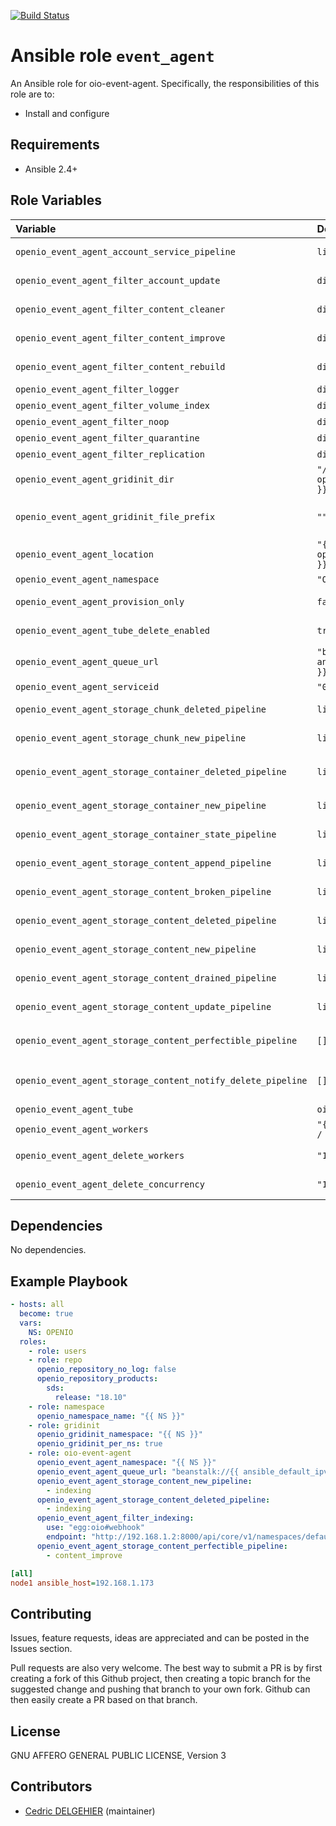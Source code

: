 [![Build Status](https://travis-ci.org/open-io/ansible-role-openio-oio-event-agent.svg?branch=master)](https://travis-ci.org/open-io/ansible-role-openio-oio-event-agent)
# Ansible role `event_agent`

An Ansible role for oio-event-agent. Specifically, the responsibilities of this role are to:

- Install and configure

## Requirements

- Ansible 2.4+

## Role Variables


| Variable   | Default | Comments (type)  |
| :---       | :---    | :---             |
| `openio_event_agent_account_service_pipeline` | `list` | List of middlewares involved in `account.services` |
| `openio_event_agent_filter_account_update` | `dict` | Options of `account_update` filter |
| `openio_event_agent_filter_content_cleaner` | `dict` | Options of `content_cleaner` filter |
| `openio_event_agent_filter_content_improve` | `dict` | Options of `content_improve` filter |
| `openio_event_agent_filter_content_rebuild` | `dict` | Options of `content_rebuild` filter |
| `openio_event_agent_filter_logger` | `dict` | Options of `logger` filter |
| `openio_event_agent_filter_volume_index` | `dict` | Options of `volume_index` filter |
| `openio_event_agent_filter_noop` | `dict` | Options of `noop` filter |
| `openio_event_agent_filter_quarantine` | `dict` | Options of `quarantine` filter |
| `openio_event_agent_filter_replication` | `dict` | Options of `replication` filter |
| `openio_event_agent_gridinit_dir` | `"/etc/gridinit.d/{{ openio_event_agent_namespace }}"` | Path to copy the gridinit conf |
| `openio_event_agent_gridinit_file_prefix` | `""` | Maybe set it to {{ openio_ecd_namespace }}- for old gridinit's style |
| `openio_event_agent_location` | `"{{ ansible_hostname }}.{{ openio_event_agent_serviceid }}"` | Location |
| `openio_event_agent_namespace` | `"OPENIO"` | Namespace |
| `openio_event_agent_provision_only` | `false` | Provision only without restarting services |
| `openio_event_agent_tube_delete_enabled` | `true` | Deploy a dedicated agent to process delete events |
| `openio_event_agent_queue_url` | `"beanstalk://{{ ansible_default_ipv4.address }}:6014"` | URL of queue service |
| `openio_event_agent_serviceid` | `"0"` | ID in gridinit |
| `openio_event_agent_storage_chunk_deleted_pipeline` | `list` | List of middlewares involved in `storage.chunk.deleted` |
| `openio_event_agent_storage_chunk_new_pipeline` | `list` | List of middlewares involved in `storage.chunk.new` |
| `openio_event_agent_storage_container_deleted_pipeline` | `list` | List of middlewares involved in `storage.container.deleted` |
| `openio_event_agent_storage_container_new_pipeline` | `list` | List of middlewares involved in `storage.container.new` |
| `openio_event_agent_storage_container_state_pipeline` | `list` | List of middlewares involved in `storage.container.state` |
| `openio_event_agent_storage_content_append_pipeline` | `list` | List of middlewares involved in `storage.content.append` |
| `openio_event_agent_storage_content_broken_pipeline` | `list` | List of middlewares involved in `storage.content.broken` |
| `openio_event_agent_storage_content_deleted_pipeline` | `list` | List of middlewares involved in `storage.content.deleted` |
| `openio_event_agent_storage_content_new_pipeline` | `list` | List of middlewares involved in `storage.content.new` |
| `openio_event_agent_storage_content_drained_pipeline` | `list` | List of middlewares involved in `storage.content.drained` |
| `openio_event_agent_storage_content_update_pipeline` | `list` | List of middlewares involved in `storage.content.update` |
| `openio_event_agent_storage_content_perfectible_pipeline` | `[]` | List of middlewares involved in `storage.content.perfectible` |
| `openio_event_agent_storage_content_notify_delete_pipeline` | `[]` | List of middlewares involved in `storage.content.deleted` with separate delete queue |
| `openio_event_agent_tube` | `oio` | Tube used in queue service |
| `openio_event_agent_workers` | `"{{ ansible_processor_vcpus / 2 }}"` | Number of workers  |
| `openio_event_agent_delete_workers` | `"1"` | Number of workers of the event delete agent  |
| `openio_event_agent_delete_concurrency` | `"1"` | Concurrency of the event delete agent  |

## Dependencies

No dependencies.

## Example Playbook

```yaml
- hosts: all
  become: true
  vars:
    NS: OPENIO
  roles:
    - role: users
    - role: repo
      openio_repository_no_log: false
      openio_repository_products:
        sds:
          release: "18.10"
    - role: namespace
      openio_namespace_name: "{{ NS }}"
    - role: gridinit
      openio_gridinit_namespace: "{{ NS }}"
      openio_gridinit_per_ns: true
    - role: oio-event-agent
      openio_event_agent_namespace: "{{ NS }}"
      openio_event_agent_queue_url: "beanstalk://{{ ansible_default_ipv4.address }}:6014"
      openio_event_agent_storage_content_new_pipeline:
        - indexing
      openio_event_agent_storage_content_deleted_pipeline:
        - indexing
      openio_event_agent_filter_indexing:
        use: "egg:oio#webhook"
        endpoint: "http://192.168.1.2:8000/api/core/v1/namespaces/default/services/indexing/proxy/invoke"
      openio_event_agent_storage_content_perfectible_pipeline:
        - content_improve
```


```ini
[all]
node1 ansible_host=192.168.1.173
```

## Contributing

Issues, feature requests, ideas are appreciated and can be posted in the Issues section.

Pull requests are also very welcome.
The best way to submit a PR is by first creating a fork of this Github project, then creating a topic branch for the suggested change and pushing that branch to your own fork.
Github can then easily create a PR based on that branch.

## License

GNU AFFERO GENERAL PUBLIC LICENSE, Version 3

## Contributors

- [Cedric DELGEHIER](https://github.com/cdelgehier) (maintainer)
